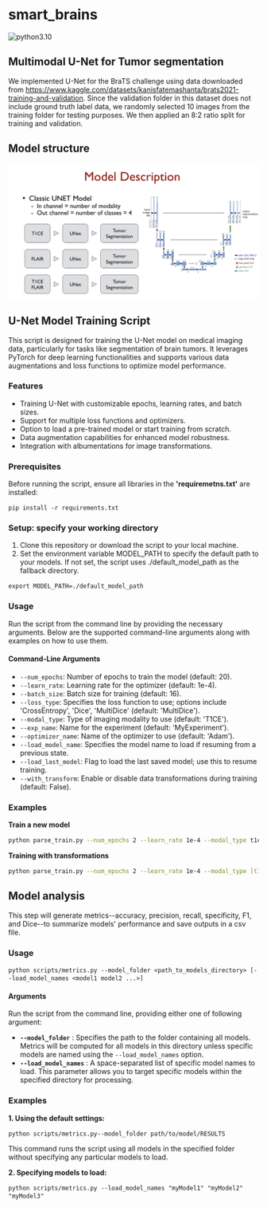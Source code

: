 # smart_brains
![python3.10](https://img.shields.io/badge/python-3.10-blue.svg)


## Multimodal U-Net for Tumor segmentation

We implemented U-Net for the BraTS challenge using data downloaded from https://www.kaggle.com/datasets/kanisfatemashanta/brats2021-training-and-validation. Since the validation folder in this dataset does not include ground truth label data, we randomly selected 10 images from the training folder for testing purposes. We then applied an 8:2 ratio split for training and validation.

## Model structure

![caption_1](Model_structure.png)



## U-Net Model Training Script
This script is designed for training the U-Net model on medical imaging data, particularly for tasks like segmentation of brain tumors. It leverages PyTorch for deep learning functionalities and supports various data augmentations and loss functions to optimize model performance.

### Features

- Training U-Net with customizable epochs, learning rates, and batch sizes.
- Support for multiple loss functions and optimizers.
- Option to load a pre-trained model or start training from scratch.
- Data augmentation capabilities for enhanced model robustness.
- Integration with albumentations for image transformations.

### Prerequisites
Before running the script, ensure all libraries in the **'requiremetns.txt'** are installed:
```command
pip install -r requirements.txt
```

### Setup: specify your working directory
1. Clone this repository or download the script to your local machine.
2. Set the environment variable MODEL_PATH to specify the default path to your models. If not set, the script uses ./default_model_path as the fallback directory.
```command
export MODEL_PATH=./default_model_path
```

### Usage

Run the script from the command line by providing the necessary arguments. Below are the supported command-line arguments along with examples on how to use them.

#### Command-Line Arguments

- `--num_epochs`: Number of epochs to train the model (default: 20).
- `--learn_rate`: Learning rate for the optimizer (default: 1e-4).
- `--batch_size`: Batch size for training (default: 16).
- `--loss_type`: Specifies the loss function to use; options include 'CrossEntropy', 'Dice', 'MultiDice' (default: 'MultiDice').
- `--modal_type`: Type of imaging modality to use (default: 'T1CE').
- `--exp_name`: Name for the experiment (default: 'MyExperiment').
- `--optimizer_name`: Name of the optimizer to use (default: 'Adam').
- `--load_model_name`: Specifies the model name to load if resuming from a previous state.
- `--load_last_model`: Flag to load the last saved model; use this to resume training.
- `--with_transform`: Enable or disable data transformations during training (default: False).
### Examples

**Train a new model**
```bash
python parse_train.py --num_epochs 2 --learn_rate 1e-4 --modal_type t1ce,flair --exp_name "temp"
```
**Training with transformations**
```bash
python parse_train.py --num_epochs 2 --learn_rate 1e-4 --modal_type [t1ce,flair] --with_transform true --exp_name "MyExperiment"
```



## Model analysis
This step will generate metrics--accuracy, precision, recall, specificity, F1, and Dice--to summarize models' performance and save outputs in a csv file.
### Usage
```command
python scripts/metrics.py --model_folder <path_to_models_directory> [--load_model_names <model1 model2 ...>]
```
#### Arguments
Run the script from the command line, providing either one of following argument:
- **`--model_folder`** : Specifies the path to the folder containing all models. Metrics will be computed for all models in this directory unless specific models are named using the `--load_model_names` option.
- **`--load_model_names`** : A space-separated list of specific model names to load. This parameter allows you to target specific models within the specified directory for processing.

### Examples
**1. Using the default settings:**
```bash
python scripts/metrics.py--model_folder path/to/model/RESULTS
```
This command runs the script using all models in the specified folder without specifying any particular models to load.

**2. Specifying models to load:**
```command
python scripts/metrics.py --load_model_names "myModel1" "myModel2" "myModel3"
```









